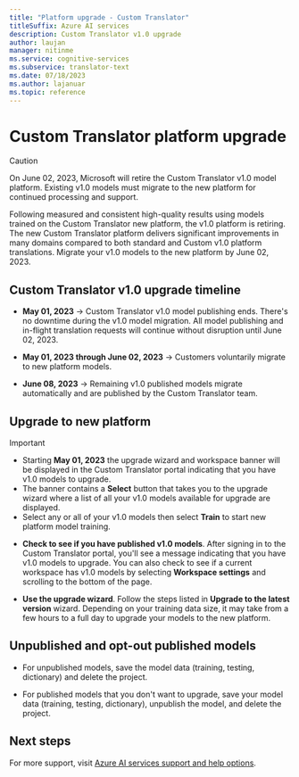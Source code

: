 ```yaml
---
title: "Platform upgrade - Custom Translator"
titleSuffix: Azure AI services
description: Custom Translator v1.0 upgrade
author: laujan
manager: nitinme
ms.service: cognitive-services
ms.subservice: translator-text
ms.date: 07/18/2023
ms.author: lajanuar
ms.topic: reference
---
```

# Custom Translator platform upgrade

> [!CAUTION]
>
> On June 02, 2023, Microsoft will retire the Custom Translator v1.0 model platform. Existing v1.0 models must migrate to the new platform for continued processing and support.

Following measured and consistent high-quality results using models trained on the Custom Translator new platform, the v1.0 platform is retiring. The new Custom Translator platform delivers significant improvements in many domains compared to both standard and Custom v1.0 platform translations. Migrate your v1.0 models to the new platform by June 02, 2023.

## Custom Translator v1.0 upgrade timeline

* **May 01, 2023** → Custom Translator v1.0 model publishing ends. There's no downtime during the v1.0 model migration. All model publishing and in-flight translation requests will continue without disruption until June 02, 2023.

* **May 01, 2023 through June 02, 2023** → Customers voluntarily migrate to new platform models.

* **June 08, 2023** → Remaining v1.0 published models migrate automatically and are published by the Custom Translator team.

## Upgrade to new platform

> [!IMPORTANT]
>
> * Starting **May 01, 2023** the upgrade wizard and workspace banner will be displayed in the Custom Translator portal indicating that you have v1.0 models to upgrade.
> * The banner contains a **Select** button that takes you to the upgrade wizard where a list of all your v1.0 models available for upgrade are displayed.
> * Select any or all of your v1.0 models then select **Train** to start new platform model training.

* **Check to see if you have published v1.0 models**. After signing in to the Custom Translator portal, you'll see a message indicating that you have v1.0 models to upgrade. You can also check to see if a current workspace has v1.0 models by selecting **Workspace settings** and scrolling to the bottom of the page.

* **Use the upgrade wizard**. Follow the steps listed in **Upgrade to the latest version** wizard. Depending on your training data size, it may take from a few hours to a full day to upgrade your models to the new platform.

## Unpublished and opt-out published models

* For unpublished models, save the model data (training, testing, dictionary) and delete the project.

* For published models that you don't want to upgrade, save your model data (training, testing, dictionary), unpublish the model, and delete the project.

## Next steps

For more support, visit [Azure AI services support and help options](../../cognitive-services-support-options.md).

